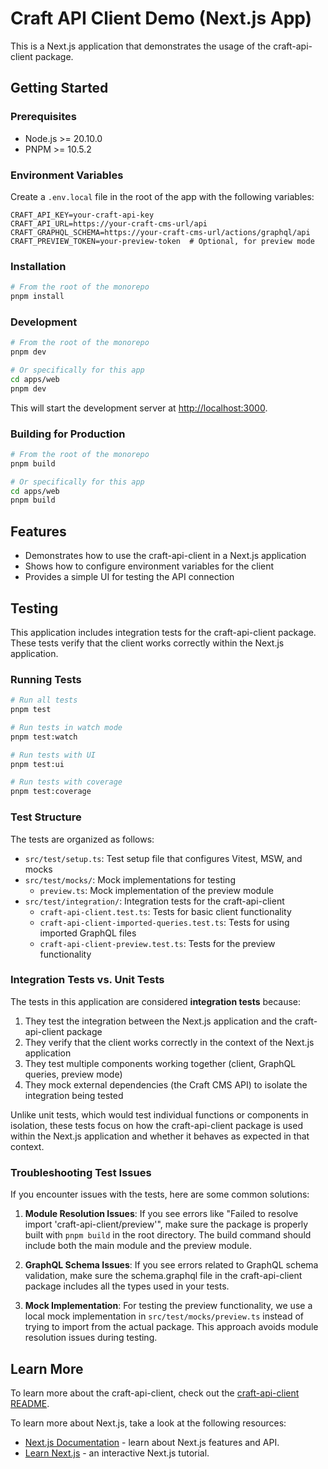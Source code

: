 # Craft API Client Demo (Next.js App)

This is a Next.js application that demonstrates the usage of the craft-api-client package.

## Getting Started

### Prerequisites

- Node.js >= 20.10.0
- PNPM >= 10.5.2

### Environment Variables

Create a `.env.local` file in the root of the app with the following variables:

```
CRAFT_API_KEY=your-craft-api-key
CRAFT_API_URL=https://your-craft-cms-url/api
CRAFT_GRAPHQL_SCHEMA=https://your-craft-cms-url/actions/graphql/api
CRAFT_PREVIEW_TOKEN=your-preview-token  # Optional, for preview mode
```

### Installation

```bash
# From the root of the monorepo
pnpm install
```

### Development

```bash
# From the root of the monorepo
pnpm dev

# Or specifically for this app
cd apps/web
pnpm dev
```

This will start the development server at [http://localhost:3000](http://localhost:3000).

### Building for Production

```bash
# From the root of the monorepo
pnpm build

# Or specifically for this app
cd apps/web
pnpm build
```

## Features

- Demonstrates how to use the craft-api-client in a Next.js application
- Shows how to configure environment variables for the client
- Provides a simple UI for testing the API connection

## Testing

This application includes integration tests for the craft-api-client package. These tests verify that the client works correctly within the Next.js application.

### Running Tests

```bash
# Run all tests
pnpm test

# Run tests in watch mode
pnpm test:watch

# Run tests with UI
pnpm test:ui

# Run tests with coverage
pnpm test:coverage
```

### Test Structure

The tests are organized as follows:

- `src/test/setup.ts`: Test setup file that configures Vitest, MSW, and mocks
- `src/test/mocks/`: Mock implementations for testing
  - `preview.ts`: Mock implementation of the preview module
- `src/test/integration/`: Integration tests for the craft-api-client
  - `craft-api-client.test.ts`: Tests for basic client functionality
  - `craft-api-client-imported-queries.test.ts`: Tests for using imported GraphQL files
  - `craft-api-client-preview.test.ts`: Tests for the preview functionality

### Integration Tests vs. Unit Tests

The tests in this application are considered **integration tests** because:

1. They test the integration between the Next.js application and the craft-api-client package
2. They verify that the client works correctly in the context of the Next.js application
3. They test multiple components working together (client, GraphQL queries, preview mode)
4. They mock external dependencies (the Craft CMS API) to isolate the integration being tested

Unlike unit tests, which would test individual functions or components in isolation, these tests focus on how the craft-api-client package is used within the Next.js application and whether it behaves as expected in that context.

### Troubleshooting Test Issues

If you encounter issues with the tests, here are some common solutions:

1. **Module Resolution Issues**: If you see errors like "Failed to resolve import 'craft-api-client/preview'", make sure the package is properly built with `pnpm build` in the root directory. The build command should include both the main module and the preview module.

2. **GraphQL Schema Issues**: If you see errors related to GraphQL schema validation, make sure the schema.graphql file in the craft-api-client package includes all the types used in your tests.

3. **Mock Implementation**: For testing the preview functionality, we use a local mock implementation in `src/test/mocks/preview.ts` instead of trying to import from the actual package. This approach avoids module resolution issues during testing.

## Learn More

To learn more about the craft-api-client, check out the [craft-api-client README](../../packages/craft-api-client/README.md).

To learn more about Next.js, take a look at the following resources:

- [Next.js Documentation](https://nextjs.org/docs) - learn about Next.js features and API.
- [Learn Next.js](https://nextjs.org/learn) - an interactive Next.js tutorial.

